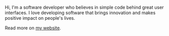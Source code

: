 Hi, I'm a software developer who believes in simple code behind great user interfaces. I love developing software that brings innovation and makes positive impact on people's lives.

Read more on [my website](https://martinliptak.com).
